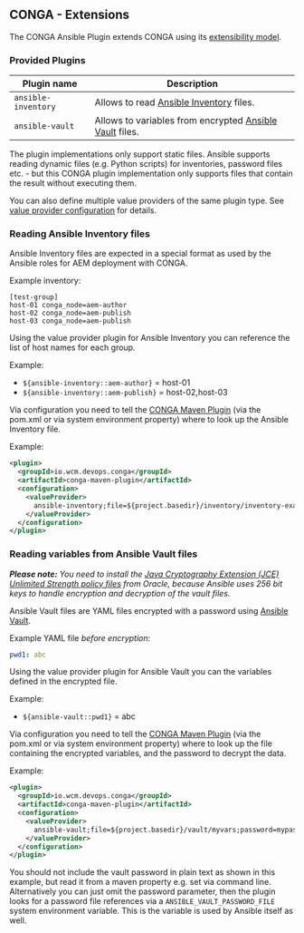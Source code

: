 ## CONGA - Extensions

The CONGA Ansible Plugin extends CONGA using its [extensibility model][conga-extensibility].


### Provided Plugins

| Plugin name         | Description
|---------------------|-------------
| `ansible-inventory` | Allows to read [Ansible Inventory][ansible-inventory] files.
| `ansible-vault`     | Allows to variables from encrypted [Ansible Vault][ansible-vault] files.


The plugin implementations only support static files. Ansible supports reading dynamic files (e.g. Python scripts) for inventories, password files etc. - but this CONGA plugin implementation only supports files that contain the result without executing them.

You can also define multiple value providers of the same plugin type. See [value provider configuration][conga-maven-plugin-valueprovider] for details.


### Reading Ansible Inventory files

Ansible Inventory files are expected in a special format as used by the Ansible roles for AEM deployment with CONGA.

Example inventory:

```
[test-group]
host-01 conga_node=aem-author
host-02 conga_node=aem-publish
host-03 conga_node=aem-publish
```

Using the value provider plugin for Ansible Inventory you can reference the list of host names for each group.

Example:

* `${ansible-inventory::aem-author}` = host-01
* `${ansible-inventory::aem-publish}` = host-02,host-03

Via configuration you need to tell the [CONGA Maven Plugin][conga-maven-plugin] (via the pom.xml or via system environment property) where to look up the Ansible Inventory file.

Example:

```xml
<plugin>
  <groupId>io.wcm.devops.conga</groupId>
  <artifactId>conga-maven-plugin</artifactId>
  <configuration>
    <valueProvider>
      ansible-inventory;file=${project.basedir}/inventory/inventory-example
    </valueProvider>
  </configuration>
</plugin>
```

### Reading variables from Ansible Vault files

_**Please note:** You need to install the [Java Cryptography Extension (JCE) Unlimited Strength policy files][jce-policy] from Oracle, because Ansible uses 256 bit keys to handle encryption and decryption of the vault files._

Ansible Vault files are YAML files encrypted with a password using [Ansible Vault][ansible-vault].

Example YAML file *before encryption*:

```yaml
pwd1: abc
```

Using the value provider plugin for Ansible Vault you can the variables defined in the encrypted file.

Example:

* `${ansible-vault::pwd1}` = abc

Via configuration you need to tell the [CONGA Maven Plugin][conga-maven-plugin] (via the pom.xml or via system environment property) where to look up the file containing the encrypted variables, and the password to decrypt the data.

Example:

```xml
<plugin>
  <groupId>io.wcm.devops.conga</groupId>
  <artifactId>conga-maven-plugin</artifactId>
  <configuration>
    <valueProvider>
      ansible-vault;file=${project.basedir}/vault/myvars;password=mypassword
    </valueProvider>
  </configuration>
</plugin>
```

You should not include the vault password in plain text as shown in this example, but read it from a maven property e.g. set via command line. Alternatively you can just omit the password parameter, then the plugin looks for a password file references via a `ANSIBLE_VAULT_PASSWORD_FILE` system environment variable. This is the variable is used by Ansible itself as well.


[conga-extensibility]: http://devops.wcm.io/conga/extensibility.html
[ansible-inventory]: http://docs.ansible.com/ansible/latest/intro_inventory.html
[ansible-vault]: https://docs.ansible.com/ansible/latest/vault.html
[conga-maven-plugin]: http://devops.wcm.io/conga/tooling/conga-maven-plugin/plugin-info.html
[conga-maven-plugin-valueprovider]: http://devops.wcm.io/conga/tooling/conga-maven-plugin/generate-mojo.html#valueProvider
[jce-policy]: http://www.oracle.com/technetwork/java/javase/downloads/jce8-download-2133166.html
